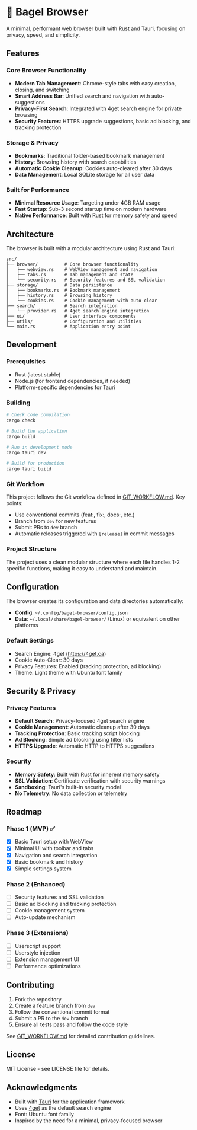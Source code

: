 # 🥯 Bagel Browser

A minimal, performant web browser built with Rust and Tauri, focusing on privacy, speed, and simplicity.

## Features

### Core Browser Functionality
- **Modern Tab Management**: Chrome-style tabs with easy creation, closing, and switching
- **Smart Address Bar**: Unified search and navigation with auto-suggestions
- **Privacy-First Search**: Integrated with 4get search engine for private browsing
- **Security Features**: HTTPS upgrade suggestions, basic ad blocking, and tracking protection

### Storage & Privacy
- **Bookmarks**: Traditional folder-based bookmark management
- **History**: Browsing history with search capabilities
- **Automatic Cookie Cleanup**: Cookies auto-cleared after 30 days
- **Data Management**: Local SQLite storage for all user data

### Built for Performance
- **Minimal Resource Usage**: Targeting under 4GB RAM usage
- **Fast Startup**: Sub-3 second startup time on modern hardware
- **Native Performance**: Built with Rust for memory safety and speed

## Architecture

The browser is built with a modular architecture using Rust and Tauri:

```
src/
├── browser/          # Core browser functionality
│   ├── webview.rs    # WebView management and navigation
│   ├── tabs.rs       # Tab management and state
│   └── security.rs   # Security features and SSL validation
├── storage/          # Data persistence
│   ├── bookmarks.rs  # Bookmark management
│   ├── history.rs    # Browsing history
│   └── cookies.rs    # Cookie management with auto-clear
├── search/           # Search integration
│   └── provider.rs   # 4get search engine integration
├── ui/               # User interface components
├── utils/            # Configuration and utilities
└── main.rs           # Application entry point
```

## Development

### Prerequisites
- Rust (latest stable)
- Node.js (for frontend dependencies, if needed)
- Platform-specific dependencies for Tauri

### Building
```bash
# Check code compilation
cargo check

# Build the application
cargo build

# Run in development mode
cargo tauri dev

# Build for production
cargo tauri build
```

### Git Workflow
This project follows the Git workflow defined in [GIT_WORKFLOW.md](GIT_WORKFLOW.md). Key points:

- Use conventional commits (feat:, fix:, docs:, etc.)
- Branch from `dev` for new features
- Submit PRs to `dev` branch
- Automatic releases triggered with `[release]` in commit messages

### Project Structure
The project uses a clean modular structure where each file handles 1-2 specific functions, making it easy to understand and maintain.

## Configuration

The browser creates its configuration and data directories automatically:
- **Config**: `~/.config/bagel-browser/config.json`
- **Data**: `~/.local/share/bagel-browser/` (Linux) or equivalent on other platforms

### Default Settings
- Search Engine: 4get (https://4get.ca)
- Cookie Auto-Clear: 30 days
- Privacy Features: Enabled (tracking protection, ad blocking)
- Theme: Light theme with Ubuntu font family

## Security & Privacy

### Privacy Features
- **Default Search**: Privacy-focused 4get search engine
- **Cookie Management**: Automatic cleanup after 30 days
- **Tracking Protection**: Basic tracking script blocking
- **Ad Blocking**: Simple ad blocking using filter lists
- **HTTPS Upgrade**: Automatic HTTP to HTTPS suggestions

### Security
- **Memory Safety**: Built with Rust for inherent memory safety
- **SSL Validation**: Certificate verification with security warnings
- **Sandboxing**: Tauri's built-in security model
- **No Telemetry**: No data collection or telemetry

## Roadmap

### Phase 1 (MVP) ✅
- [x] Basic Tauri setup with WebView
- [x] Minimal UI with toolbar and tabs
- [x] Navigation and search integration
- [x] Basic bookmark and history
- [x] Simple settings system

### Phase 2 (Enhanced)
- [ ] Security features and SSL validation
- [ ] Basic ad blocking and tracking protection
- [ ] Cookie management system
- [ ] Auto-update mechanism

### Phase 3 (Extensions)
- [ ] Userscript support
- [ ] Userstyle injection
- [ ] Extension management UI
- [ ] Performance optimizations

## Contributing

1. Fork the repository
2. Create a feature branch from `dev`
3. Follow the conventional commit format
4. Submit a PR to the `dev` branch
5. Ensure all tests pass and follow the code style

See [GIT_WORKFLOW.md](GIT_WORKFLOW.md) for detailed contribution guidelines.

## License

MIT License - see LICENSE file for details.

## Acknowledgments

- Built with [Tauri](https://tauri.app/) for the application framework
- Uses [4get](https://4get.ca/) as the default search engine
- Font: Ubuntu font family
- Inspired by the need for a minimal, privacy-focused browser